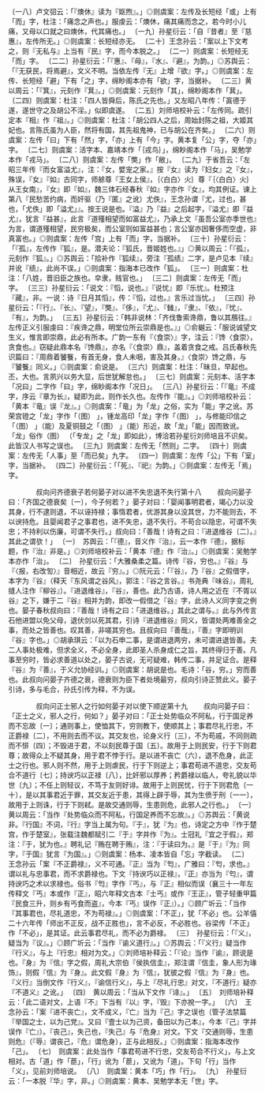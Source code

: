 <!-- { "loadSidebar": true } -->
〔一八〕卢文弨云：「『燠休』读为『妪煦』。」◎则虞案：左传及长短经「或」上有「而」字，杜注：「痛念之声也。」服虔云：「燠休，痛其痛而念之，若今时小儿痛，又母以口就之曰燠休，代其痛也。」
〔一九〕孙星衍云：「自『昔者』至『慈惠』，左传所无。」◎则虞案：长短经亦无。
〔二十〕王念孙云：「案以上下文考之，则『无私与』上当有『民』字，而今本脱之。」
〔二一〕则虞案：长短经无「而」字。
〔二二〕孙星衍云：「『惠』、『母』，『水』、『避』，为韵。」◎苏舆云：「『无获民，将焉避』，文义不明。当依左传『无』上增『欲』字。」◎则虞案：左传、长短经「避」下有「之」字，绵眇阁本亦有「欲」字，当据补。
〔二三〕黄以周云：「『箕』，元刻作『萁』。」◎则虞案：元刻作「其」，绵眇阁本作「萁」。
〔二四〕则虞案：杜注：「四人皆舜后，陈氏之先也。」又左昭八年传：「寘德于遂，遂世守之及胡公不淫。」似即虞遂。
〔二五〕刘师培校补云：「左传同。疏引定本『相』作『祖』。」◎则虞案：杜注：「胡公四人之后，周始封陈之祖，大姬其妃也。言陈氏虽为人臣，然将有国，其先祖鬼神，已与胡公在齐矣。」
〔二六〕则虞案：左传「曰」下有「然」字，「亦」上有「今」字。黄本复「公」字，夺「亦」字。
〔二七〕则虞案：活字本、嘉靖本作「｛戎鸟｝」，绵眇阁本作「马」，吴勉学本作「戎马」。
〔二八〕则虞案：左传「獘」作「敝」。
〔二九〕于省吾云：「左昭三年传『而女富溢尤』，注：『女，嬖宠之家。』按『女』读为『妇女』之『女』，殊误，『女』『如』古同字，师艅尊『王女上侯』，｛〈白白〉火｝尊『｛〈白白〉火｝从王女南』，『女』即『如』，魏三体石经春秋『如』字亦作『女』，均其例证。谏上第八『民愁苦约病，而奸驱（乃『匿』之讹）尤佚』，王念孙谓『尤，过也，甚也，「尤佚」即「溢尤」』。按王说是也。『溢』乃『益』之后起字，『溢尤』即『益尤』，犹言『益甚』，此言『道殣相望而如富益尤』，乃承上文『虽吾公室亦季世也』为言，谓道殣相望，民穷极矣，而公室则如富益甚也；言公室亦因奢侈而空虚，非真富也。」◎则虞案：左传「宫」上有「而」字，当据补。
〔三十〕孙星衍云：「『孤』，左传作『狐』，是。潜夫论：『狐氏，晋姬姓也。』」◎黄以周云：「『孤』，元刻作『狐』。」◎苏舆云：「拾补作『狐续』，旁注『孤绩』二字，是卢见本『续』并讹『绩』，此尚不误。」◎则虞案：指海本已改作「狐」。
〔三一〕则虞案：杜注：「八姓，晋旧臣之族也。皁隶，贱官也。」
〔三二〕则虞案：左传无「而」字。
〔三三〕孙星衍云：「说文：『慆，说也。』『说忧』即『乐忧』。杜预注『藏』，非。一说：诗『日月其慆』，传：『慆，过也。』言乐过当忧。」
〔三四〕孙星衍云：「『行』、『长』、『望』，『獘』、『侈』，『尤』、『雠』，『隶』、『依』，『忧』、『有』，为韵。」
〔三五〕孙星衍云：「韩非说林：「齐伐鲁索谗鼎，鲁以其鴈往。』左传正义引服虔曰：『疾谗之鼎，明堂位所云崇鼎是也。』」◎俞樾云：「服说诚望文生义，惟言即崇鼎，此必有所本。广韵一东有『〈食崇〉』字，注云：『馋〈食崇〉，贪食也。』窃疑此鼎本名『馋鼎』，亦名『〈食崇〉鼎』，盖着贪食之戒。吕氏春秋先识篇曰：『周鼎着饕餮，有首无身，食人未咽，害及其身。』〈食崇〉馋之鼎，与『饕餮』同义。」◎则虞案：俞说是。
〔三六〕则虞案：杜注：「昧旦，早起也。丕，大也。言夙兴以务大显，后世犹解怠也。」
〔三七〕则虞案：元刻本、活字本「况曰」二字作「曰」字，绵眇阁本作「况日」。
〔三八〕孙星衍云：「『竜』不成字，序云『章为长』，疑即为此，则作长久也。左传作『能』。」◎刘师培校补云：「黄本『竜』误『龙』。」◎则虞案：「竜」为「龙」之俗，实为「能」字之讹。苏荣宫镫之「龙」字作「（图） 」，锺龙高印「龙」字作「（图） 」，与修能印信之「（图） 」（能）及夏铜鼓之「（图） 」（能）形近，故「龙」「能」因而致讹。「龙」俗作（图） （「专龙」之「龙」即如此），博洽若孙星衍刘师培且不识矣。此皆汉人书写之误也。
〔三九〕则虞案：左传无「然则」二字。
〔四十〕则虞案：左传无「人事」至「而已矣」九字。
〔四一〕则虞案：左传「公」下有「室」字，当据补。
〔四二〕孙星衍云：「「死』、『祀』为韵。」◎则虞案：左传无「焉」字。



　　　　叔向问齐德衰子若何晏子对以进不失忠退不失行第十八
　　叔向问晏子曰：「齐国之德衰矣〔一〕，今子何若？」晏子对曰：「婴闻事明君者，竭心力以没其身，行不逮则退，不以诬持禄；事惰君者，优游其身以没其世，力不能则去，不以谀持危。且婴闻君子之事君也，进不失忠，退不失行。不苟合以隐忠，可谓不失忠；不持利以伤廉，可谓不失行。」叔向曰：「善哉！诗有之曰：『进退维谷〔二〕。』其此之谓欤！」
〔一〕　苏舆云：「『德』，音义作『治』，云一本作『德』，据标题，作『治』非是。」◎刘师培校补云：「黄本『德』作『治』。」◎则虞案：吴勉学本亦作「治」。
〔二〕　孙星衍云：「大雅桑柔之篇。诗传『谷，穷也。』『谷』与『〈报，右改訇〉』音相近，故云『穷』。」◎阮元云：「『谷』，乃『谷』之假借字，本字为『谷』（释天『东风谓之谷风』，郭注：『谷之言谷。』书尧典『味谷』，周礼缝人注作『柳谷』）。『进退维谷』，『谷』，善也。此乃古语，诗人用之近在『不胥以谷』之下，嫌于二『谷』相并为韵，即改一假借之『谷』字，此诗人义同字变之例也。晏子春秋叔向曰：『善哉！诗有之曰：「进退维谷。」其此之谓与。』此与外传言石他进盟以免父母，退伏剑以死其君，引诗『进退维谷』同义，皆谓处两难善全之事，而处之皆善也。叹其善，非嗟其穷也。且叔向曰『善哉』，『善』字即明训『谷』字也。」◎胡承琪云：「以为石申二事，是谓进退两穷，未可谓进退皆善。夫二人事处极难，但求全义，不必全身，此即圣人杀身成仁之旨，其终得归于善。凡事至穷时，皆必求善道以处之，晏子古说，无可疑难，韩传二事，并足证合。是释『谷』为『善』，于义允协经训。」◎则虞案：胡说是也。毛诗：「谷，穷。」穷而善也。此叔向问晏子齐德之衰，德衰则为臣下者处境最穷，叔向引诗正赞此义。晏子引诗，多与毛合，孙氏引传为释，不为误。



　　　　叔向问正士邪人之行如何晏子对以使下顺逆第十九
　　叔向问晏子曰：「正士之义，邪人之行，何如？」晏子对曰：「正士处势临众不阿私，行于国足养而不忘故〔一〕；通则事上，使恤其下，穷则教下，使顺其上；事君尽礼行忠，不正爵禄〔二〕，不用则去而不议。其交友也，论身义行〔三〕，不为苟戚，不同则疏而不悱〔四〕；不毁进于君，不以刻民尊于国〔五〕。故用于上则民安，行于下则君尊；故得众上不疑其身，用于君不悖于行。是以进不丧亡〔六〕，退不危身，此正士之行也。邪人则不然，用于上则虐民，行于下则逆上；事君苟进不道忠，交友苟合不道行〔七〕；持谀巧以正禄〔八〕，比奸邪以厚养；矜爵禄以临人，夸礼貌以华世〔九〕；不任上则轻议，不笃于友则好诽。故用于上则民忧，行于下则君危〔一十〕，是以其事君近于罪，其交友近于患，其得上辟于辱，其为生偾于刑〔一一〕，故用于上则诛，行于下则弒。是故交通则辱，生患则危，此邪人之行也。」
〔一〕　黄以周云：「当作『处势临众而不阿私，行国足养而不忘故』。」◎苏舆云：「黄说非。『行国』不词，『行』字当上属为句。『于』，犹『为』也，诗定之方中『作于楚宫，作于楚室』，张载注魏都赋引二『于』字并作『为』。士冠礼『宜之于假』，郑注：『于，犹为也。』聘礼记『贿在聘于贿』，注：『于读曰为。』是『于』『为』同字，『于国』犹言『为国』。」◎则虞案：杨本、凌本皆自「忘」字截读。
〔二〕　王念孙云「案『不正爵禄』，义不可通。『正』当为『匄』，广雅曰：『匄，求也。』谓以礼与忠事君，而不求爵禄也。下文『持谀巧以正禄』，『正』亦当为『匄』，谓持谀巧之术以求禄也。俗书『匄』字作『丐』，与『正』相似而误（襄三十一年左传释文『丐』本或作『正』，昭六年释文古本『士丐』或作『王正』，管子轻重甲篇『民食三升，则乡有丐食而盗』，今本『丐』误作『正』）。」◎顾广圻云：「当作『其事君也，尽礼道忠，不为苟禄』。」◎则虞案：「不正」，犹「不必」也。公羊僖二十六年传「师出不正反，战不正胜也」，言不必反，不必胜也。谷梁传「不正」作「不必」，是其证。此云事君尽礼，而不必为爵禄。
〔三〕　孙星衍云：「『义』，疑当为『议』。」◎顾广圻云：「当作『谕义道行』。」◎苏舆云：「『义行』疑当作『行义』，与上『行忠』相对为文。」◎刘师培补释云：「『论』当作『谕』，顾说是也。『身』为『信』字之假，周礼大宗伯『侯执信圭』，郑注谓『信圭，象人形为瑑饰』，则假『信』为『身』。此文假『身』为『信』，犹彼之假『信』为『身』也。『义行』当倒文作『行义』，『谕信行义』，与上『尽礼行忠』对文，『不道行』疑亦『不道义』之讹。」
〔四〕　黄以周云：「当从下文作『诽』。」
〔五〕　刘师培补释云：「此二语对文，上语『不』下当有『以』字，『毁』下亦挩一字。」
〔六〕　王念孙云：「案『进不丧亡』，文不成义，『亡』当为『己』字之误也（管子法禁篇『举国之士，以为己党』。又曰『壹士以为己资，备田以为己本』，今本『己』字并误作『亡』）。『丧己』，失己也，『失己』与『危身』对文。下文『交通则辱，生患则危』（『辱』谓丧己，『危』谓危身），正与此相反。」◎则虞案：指海本改作「己」。
〔七〕　则虞案：此处当作「事君苟进不行忠，交友苟合不行义」，与上文相对。古「道」作「茞」，「行」讹为「茞」，又讹为「道」。下句「行」当作「义」，见前刘师培说。
〔八〕　则虞案：黄本「巧」作「行」。
〔九〕　孙星衍云：「一本脱『华』字，非。」◎则虞案：黄本、吴勉学本无「世」字。
